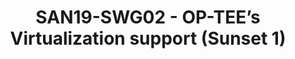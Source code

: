 ---
youtube_video_url: null
amazon_s3_presentation_url: null
amazon_s3_video_url: null
categories:
- san19
description: <ul><li dir="ltr">Since a while ago there has been&nbsp;<a href="https://optee.readthedocs.io/en/latest/architecture/virtualization.html">experimental
  support</a> to run virtualization in OP-TEE. Then there is also ongoing work in
  OP-TEE with adding support for secure EL-2 that is coming in newer Armv8-A versions.</li><li
  dir="ltr">In this session we want to discuss and brainstorm around future goals
  with Virtualization in OP-TEE.</li><li dir="ltr">Related session:<br><a href="https://linaroconnectsandiego.sched.com/event/Subt/san19-402-virtualization-for-op-tee">SAN19-402
  Virtualization for OP-TEE</a></li></ul>
image: /assets/images/featured-images/san19/SAN19-SWG02.png
session_attendee_num: '34'
session_id: SAN19-SWG02
session_room: Sunset 1 (Developer Room)
session_slot:
  end_time: '2019-09-25 11:30:00'
  start_time: '2019-09-25 11:00:00'
session_speakers:
- speaker_bio: Volodymyr is senior embedded software engineer at EPAM Systems. He
    participates in a project aimed to bring XEN hypervisor into automotive solutions.
  speaker_company: EPAM Systems
  speaker_image: /assets/images/speakers/san19/volodymyr-babchuk.jpg
  speaker_location: ''
  speaker_name: Volodymyr Babchuk
  speaker_position: Senior Embedded Engineer at EPAM Systems
  speaker_url: ''
  speaker_username: vlad.babchuk
- speaker_bio: Volodymyr is senior embedded software engineer at EPAM Systems. He
    participates in a project aimed to bring XEN into automotive solutions. 
  speaker_company: EPAM Systems
  speaker_image: /assets/images/speakers/placeholder.jpg
  speaker_location: Kyiv, Ukraine
  speaker_name: Volodymyr Babchuk
  speaker_position: Senior Embedded Engineer
  speaker_url: epam.com
  speaker_username: volodymyr_babchuk
- speaker_bio: Senior Software Engineer in Linaro Security Working Group
  speaker_company: Linaro
  speaker_image: /assets/images/speakers/san19/jens-wiklander.jpg
  speaker_location: ''
  speaker_name: Jens Wiklander
  speaker_position: Senior Software Engineer
  speaker_url: ''
  speaker_username: jens.wiklander
session_track: Security
tag: session
tags:
- Open Source Development
title: SAN19-SWG02 - OP-TEE’s Virtualization support (Sunset 1)
---